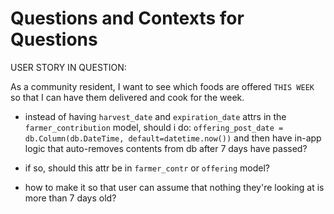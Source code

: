 # Questions and Contexts for Questions

USER STORY IN QUESTION:

As a community resident, I want to see which foods are offered `THIS WEEK` so that I can have them delivered and cook for the week.

- instead of having `harvest_date` and `expiration_date` attrs in the `farmer_contribution` model, should i do: `offering_post_date = db.Column(db.DateTime, default=datetime.now())` and then have in-app logic that auto-removes contents from db after 7 days have passed?

- if so, should this attr be in `farmer_contr` or `offering` model?
- how to make it so that user can assume that nothing they're looking at is more than 7 days old?
